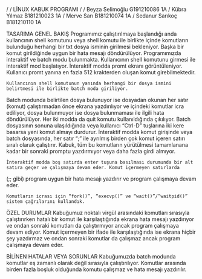 /
/	LİNUX KABUK PROGRAMI
/
/	Beyza Selimoğlu G191210086 1A
/	Kübra Yılmaz B181210023 1A
/	Merve Sarı B181210074 1A
/	Sedanur Sarıkoç B181210110 1A

TASARIMA GENEL BAKIŞ
	Programımız çalıştırılmaya başlandığı anda kullancının shell komutunu veya shell komutu ile birlikte içinde komutların bulunduğu 
herhangi bir txt dosya isminin girilmesi bekleniyor. Başka bir komut girildiğinde uygun bir hata mesajı döndürülüyor. Programımızda 
interaktif ve batch modu bulunmakta. Kullanıcının shell komutunu girmesi ile interaktif mod başlatıyor.
İnteraktif modda promt ekranı görüntüleniyor. Kullanıcı promt yanına en fazla 512 krakterden oluşan komut girebilmektedir.

	Kullancının shell komutunun yanında herhangi bir dosya ismini belirtmesi ile birlikte batch moda giriliyor.
Batch modunda belirtilen dosya bulunuyor ise dosyadan okunan her satır (komut) çalıştırmadan önce ekrana yazdırılıyor ve 
içindeki komutlar icra ediliyor, dosya bulunmuyor ise dosya bulunmaması ile ilgili hata döndürülüyor.
Her iki modda da quit komutu kullanıldığında çıkılıyor. Batch dosyasının sonuna ulaşıldığında veya kullanıcı 
“Ctrl-D” tuşlarına iki kere basarsa yeni komut almayı durdurur. İnteraktif modda komut girişinde veya batch dosyasında, 
her satır “;” ile ayrılmış birden çok komut içeren satırı sıralı olarak çalıştırır. Kabuk, tüm bu komutların yürütülmesi 
tamamlanana kadar bir sonraki promptu yazdırmıyor veya daha fazla girdi almıyor. 

	İnteraktif modda boş satırda enter tuşuna basılması durumunda bir alt satıra geçer ve çalışmaya devam eder. Komut içermeyen satırlarda
(;; gibi) program uygun bir hata mesajı yazdırır ve program çalışmaya devam eder. 

	Komutların icrası için “fork()”, “execvp()” ve “wait()”/”waitpid()” sistem çağrılarını kullandık.
	
ÖZEL DURUMLAR
	Kabuğumuz noktalı virgül arasındaki komutları sırasıyla çalıştırırken hatalı bir komut ile karşılaştığında ekrana hata mesajı
yazdırıyor  ve ondan sonraki komutları da çalıştırmıyor ancak program çalışmaya devam ediyor. Komut içermeyen bir ifade ile karşılaştığında 
ise ekrana hiçbir şey yazdırmaz ve ondan sonraki komutlar da çalışmaz ancak program çalışmaya devam eder.
	
BİLİNEN HATALAR VEYA SORUNLAR
	Kabuğumuzda batch modunda komutlar eş zamanlı olarak değil sırasıyla çalıştırılıyor. 
	Komutlar arasında birden fazla boşluk olduğunda komutu çalışmaz ve hata mesajı yazdırılır.
	
	
	
	
	
	
	
	
	
	
	
	
	
	
	
	
	
	
	
	
	
	
	